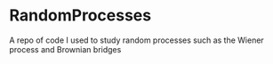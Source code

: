 # RandomProcesses
A repo of code I used to study random processes such as the Wiener process and Brownian bridges
